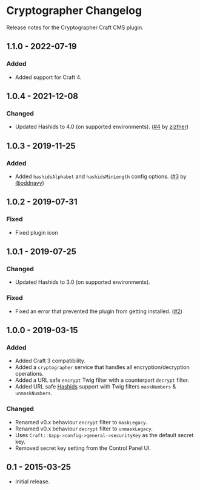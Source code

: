 # Cryptographer Changelog

Release notes for the Cryptographer Craft CMS plugin.



## 1.1.0 - 2022-07-19

### Added
- Added support for Craft 4.



## 1.0.4 - 2021-12-08

### Changed
- Updated Hashids to 4.0 (on supported environments). ([#4](https://github.com/miranj/craft-cryptographer/issues/4) by [zizther](https://github.com/zizther))



## 1.0.3 - 2019-11-25

### Added
- Added `hashidsAlphabet` and `hashidsMinLength` config options. ([#3](https://github.com/miranj/craft-cryptographer/pull/3) by [@oddnavy](https://github.com/oddnavy))



## 1.0.2 - 2019-07-31

### Fixed
- Fixed plugin icon



## 1.0.1 - 2019-07-25

### Changed
- Updated Hashids to 3.0 (on supported environments).

### Fixed
- Fixed an error that prevented the plugin from getting installed. ([#2](https://github.com/miranj/craft-cryptographer/issues/2))



## 1.0.0 - 2019-03-15

### Added
- Added Craft 3 compatibility.
- Added a `cryptographer` service that handles all encryption/decryption operations.
- Added a URL safe `encrypt` Twig filter with a counterpart `decrypt` filter.
- Added URL safe [Hashids](https://hashids.org/) support with Twig filters `maskNumbers` & `unmaskNumbers`.

### Changed
- Renamed v0.x behaviour `encrypt` filter to `maskLegacy`.
- Renamed v0.x behaviour `decrypt` filter to `unmaskLegacy`.
- Uses `Craft::$app->config->general->securityKey` as the default secret key.
- Removed secret key setting from the Control Panel UI.



## 0.1 - 2015-03-25
- Initial release.